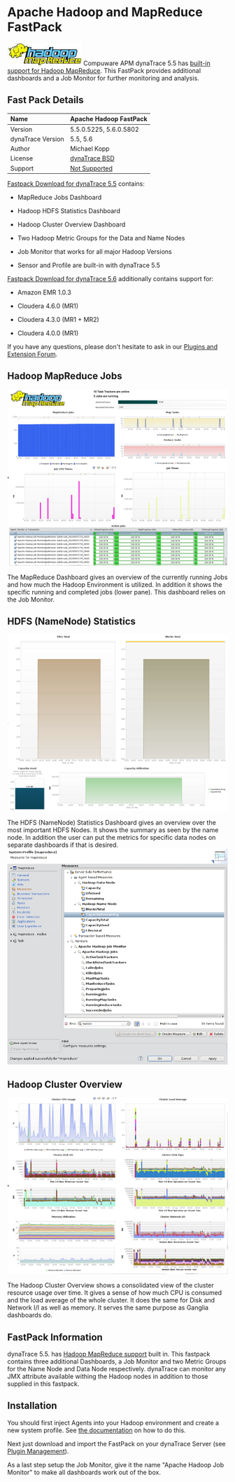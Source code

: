 # Apache Hadoop and MapReduce FastPack

![images_community/download/attachments/25789254/mapreduce-logo_small.png](images_community/download/attachments/25789254/mapreduce-logo_small.png) Compuware APM dynaTrace 5.5 has [built-in support
for Hadoop MapReduce](https://community/display/DOCDT55/Hadoop+MapReduce). This FastPack provides additional dashboards and a Job Monitor for further monitoring and analysis.

## Fast Pack Details

| Name |Apache Hadoop FastPack
| :--- | :---
| Version | 5.5.0.5225, 5.6.0.5802
| dynaTrace Version | 5.5, 5.6
| Author | Michael Kopp
| License | [dynaTrace BSD](dynaTraceBSD.txt)
| Support | [Not Supported ](https://community.compuwareapm.com/community/display/DL/Support+Levels#SupportLevels-Community)

[Fastpack Download for dynaTrace 5.5](ApacheHadoopFastpack_5.5.dtp) contains:

  * MapReduce Jobs Dashboard 

  * Hadoop HDFS Statistics Dashboard 

  * Hadoop Cluster Overview Dashboard 

  * Two Hadoop Metric Groups for the Data and Name Nodes 

  * Job Monitor that works for all major Hadoop Versions 

  * Sensor and Profile are built-in with dynaTrace 5.5 

[Fastpack Download for dynaTrace 5.6](ApacheHadoopFastpack_5.6.0.5802.dtp) additionally contains support for:

  * Amazon EMR 1.0.3 

  * Cloudera 4.6.0 (MR1) 

  * Cloudera 4.3.0 (MR1 + MR2) 

  * Cloudera 4.0.0 (MR1) 

If you have any questions, please don't hesitate to ask in our [Plugins and Extension Forum](https://community/display/DTFORUM/Community+Plugins+and+Extensions).

## Hadoop MapReduce Jobs

![images_community/download/attachments/74383484/dashboard.png](images_community/download/attachments/74383484/dashboard.png)

The MapReduce Dashboard gives an overview of the currently running Jobs and how much the Hadoop Environment is utilized. In addition it shows the specific running and completed jobs (lower pane). This
dashboard relies on the Job Monitor.

## HDFS (NameNode) Statistics

![images_community/download/attachments/74383484/dashboard1.png](images_community/download/attachments/74383484/dashboard1.png)

The HDFS (NameNode) Statistics Dashboard gives an overview over the most important HDFS Nodes. It shows the summary as seen by the name node. In addition the user can put the metrics for specific data
nodes on separate dashboards if that is desired.  
![images_community/download/attachments/74383484/Measures.png](images_community/download/attachments/74383484/Measures.png)

## Hadoop Cluster Overview

![images_community/download/attachments/74383484/dashboard4.png](images_community/download/attachments/74383484/dashboard4.png)

The Hadoop Cluster Overview shows a consolidated view of the cluster resource usage over time. It gives a sense of how much CPU is consumed and the load average of the whole cluster. It does the same
for Disk and Network I/I as well as memory. It serves the same purpose as Ganglia dashboards do.

## FastPack Information

dynaTrace 5.5. has [Hadoop MapReduce support](https://community/display/DOCDT55/Hadoop+MapReduce) built in. This fastpack contains three additional Dashboards, a Job Monitor and two Metric Groups for
the Name Node and Data Node respectively. dynaTrace can monitor any JMX attribute available withing the Hadoop nodes in addition to those supplied in this fastpack.

## Installation

You should first inject Agents into your Hadoop environment and create a new system profile. See [the documentation](https://community.compuwareapm.com/community/display/DOCDT55/Hadoop+MapReduce) on
how to do this.

Next just download and import the FastPack on your dynaTrace Server (see [Plugin Management](https://community.compuwareapm.com/community/display/DOCDT55/Plugin+Management)).

As a last step setup the Job Monitor, give it the name "Apache Hadoop Job Monitor" to make all dashboards work out of the box.

